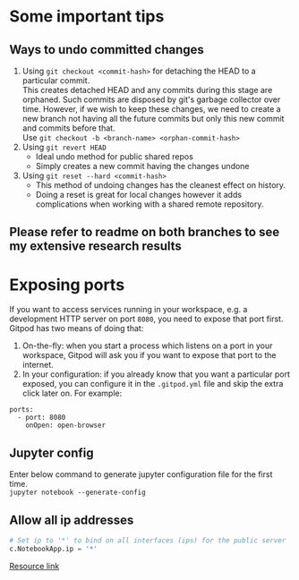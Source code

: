 # Some important tips

## Ways to undo committed changes
1. Using `git checkout <commit-hash>` for detaching the HEAD to a particular commit.  
	This creates detached HEAD and any commits during this stage are orphaned. Such commits are disposed by git's garbage collector over time. However, if we wish to keep these changes, we need to create a new branch not having all the future commits but only this new commit and commits before that.  
	Use `git checkout -b <branch-name> <orphan-commit-hash>`  
2. Using `git revert HEAD`  
	* Ideal undo method for public shared repos
	* Simply creates a new commit having the changes undone
3. Using `git reset --hard <commit-hash>`
	* This method of undoing changes has the cleanest effect on history.
	* Doing a reset is great for local changes however it adds complications when working with a shared remote repository. 

## Please refer to readme on both branches to see my extensive research results

# Exposing ports

If you want to access services running in your workspace, e.g. a development HTTP server on port `8080`,
you need to expose that port first. Gitpod has two means of doing that:

1. On-the-fly: when you start a process which listens on a port in your workspace, Gitpod will ask you if you want to expose that port to the internet.
2. In your configuration: if you already know that you want a particular port exposed, you can configure it in the `.gitpod.yml` file and skip the extra click later on. For example:

```text
ports:
  - port: 8080
    onOpen: open-browser
```

## Jupyter config

Enter below command to generate jupyter configuration file for the first time.  
`jupyter notebook --generate-config`

## Allow all ip addresses

```python
# Set ip to '*' to bind on all interfaces (ips) for the public server
c.NotebookApp.ip = '*'
```

[Resource link](https://jupyter-notebook.readthedocs.io/en/stable/public_server.html#running-a-public-notebook-server)

